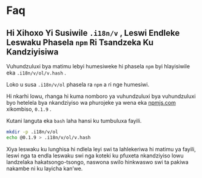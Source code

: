 # Faq

## Hi Xihoxo Yi Susiwile `.i18n/v` , Leswi Endleke Leswaku Phasela `npm` Ri Tsandzeka Ku Kandziyisiwa

Vuhundzuluxi bya matimu lebyi humesiweke hi phasela `npm` byi hlayisiwile eka `.i18n/v/ol/v.hash` .

Loko u susa `.i18n/v/ol` phasela ra `npm` a ri nge humesiwi.

Hi nkarhi lowu, rhanga hi kuma nomboro ya vuhundzuluxi bya vuhundzuluxi byo hetelela bya nkandziyiso wa phurojeke ya wena eka [npmjs.com](//npmjs.com) xikombiso, `0.1.9` .

Kutani languta eka `bash` laha hansi ku tumbuluxa fayili.

```bash
mkdir -p .i18n/v/ol
echo @0.1.9 > .i18n/v/ol/v.hash
```

Xiya leswaku ku lunghisa hi ndlela leyi swi ta lahlekeriwa hi matimu ya fayili, leswi nga ta endla leswaku swi nga koteki ku pfuxeta nkandziyiso lowu landzelaka hakatsongo-tsongo, naswona swilo hinkwaswo swi ta pakiwa nakambe ni ku layicha kan’we.